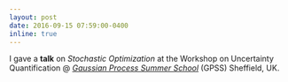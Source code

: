 ```yaml
---
layout: post
date: 2016-09-15 07:59:00-0400
inline: true
---
```


I gave a **talk** on *Stochastic Optimization* at the Workshop on Uncertainty Quantification @ 
[*Gaussian Process Summer School*](http://gpss.cc/gpuqss16/) (GPSS) Sheffield, UK.
